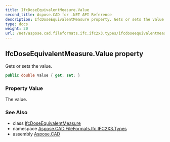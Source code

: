 ```yaml
---
title: IfcDoseEquivalentMeasure.Value
second_title: Aspose.CAD for .NET API Reference
description: IfcDoseEquivalentMeasure property. Gets or sets the value
type: docs
weight: 20
url: /net/aspose.cad.fileformats.ifc.ifc2x3.types/ifcdoseequivalentmeasure/value/
---
```

## IfcDoseEquivalentMeasure.Value property

Gets or sets the value.

```csharp
public double Value { get; set; }
```

### Property Value

The value.

### See Also

* class [IfcDoseEquivalentMeasure](../)
* namespace [Aspose.CAD.FileFormats.Ifc.IFC2X3.Types](../../ifcdoseequivalentmeasure/)
* assembly [Aspose.CAD](../../../)



